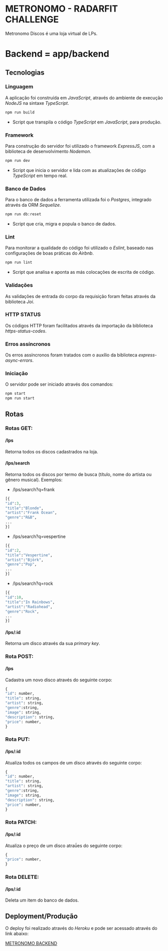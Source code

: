 # METRONOMO - RADARFIT CHALLENGE

Metronomo Discos é uma loja virtual de LPs.

# Backend = app/backend

## Tecnologias

### Linguagem
A aplicação foi construída em *JavaScript*, através do ambiente de execução *NodeJS* na sintaxe *TypeScript*.

```bash
npm run build
````
* Script que transpila o código *TypeScript* em *JavaScript*, para produção.

### Framework
Para construção do servidor foi utilizado o framework *ExpressJS*, com a biblioteca de desenvolvimento *Nodemon*.

```bash
npm run dev
````
* Script que inicia o servidor e lida com as atualizações de código *TypeScript* em tempo real.

### Banco de Dados

 Para o banco de dados a ferramenta utilizada foi o *Postgres*, integrado através da ORM *Sequelize*.

```bash
npm run db:reset
````
* Script que cria, migra e popula o banco de dados.

### Lint

Para monitorar a qualidade do código foi utilizado o *Eslint*, baseado nas configurações de boas práticas do *Airbnb*.

```bash
npm run lint
````
* Script que analisa e aponta as más colocações de escrita de código.

### Validações
As validações de entrada do corpo da requisição foram feitas através da biblioteca *Joi*.

### HTTP STATUS
Os códigos HTTP foram facilitados através da importação da biblioteca *https-status-codes*.
### Erros assíncronos
Os erros assíncronos foram tratados com o auxílio da biblioteca *express-async-errors*.

### Iniciação
O servidor pode ser iniciado através dos comandos:

```bash
npm start
npm run start
````

## Rotas

### Rotas GET:

#### /lps
Retorna todos os discos cadastrados na loja.

#### /lps/search
Retorna todos os discos por termo de busca (título, nome do artista ou gênero musical). Exemplos:
* /lps/search?q=frank
```python
[{
"id":3,
"title":"Blonde",
"artist":"Frank Ocean",
"genre":"R&B",
...
}]
````

* /lps/search?q=vespertine
```python
[{
"id":2,
"title":"Vespertine",
"artist":"Björk",
"genre":"Pop",
...
}]
````
* /lps/search?q=rock
```python
[{
"id":10,
"title":"In Rainbows",
"artist":"Radiohead",
"genre":"Rock",
...
}]
````
#### /lps/:id
Retorna um disco através da sua *primary key*.

### Rota POST:

#### /lps
Cadastra um novo disco através do seguinte corpo:

```python
{
"id": number,
"title": string,
"artist": string,
"genre":string,
"image": string,
"description": string,
"price": number, 
}
````

### Rota PUT:

#### /lps/:id
Atualiza todos os campos de um disco através do seguinte corpo:
```python
{
"id": number,
"title": string,
"artist": string,
"genre":string,
"image": string,
"description": string,
"price": number, 
}
````

### Rota PATCH:

#### /lps/:id
Atualiza o preço de um disco atraǘes do seguinte corpo:

```python
{
"price": number, 
}
````
### Rota DELETE:

#### /lps/:id
Deleta um item do banco de dados.

## Deployment/Produção

O deploy foi realizado através do *Heroku* e pode ser acessado através do link abaixo:

[METRONOMO BACKEND](https://metronomo-backend.herokuapp.com/lps)
